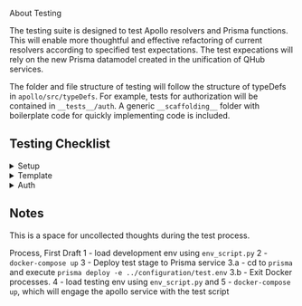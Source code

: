 About Testing

The testing suite is designed to test Apollo resolvers and Prisma functions. This will enable more thoughtful and effective refactoring of current resolvers according to specified test expectations. The test expecations will rely on the new Prisma datamodel created in the unification of QHub services.


The folder and file structure of testing will follow the structure of typeDefs in `apollo/src/typeDefs`. For example, tests for authorization will be contained in `__tests__/auth`. A generic `__scaffolding__` folder with boilerplate code for quickly implementing code is included.


## Testing Checklist
<details>
  <summary>Setup</summary>

  - [ ] Add config folder w/ globalSetup and globalTeardown

</details>
<details>
  <summary>Template</summary>

  - [ ] test 1 intent
  - [ ] test2 intent
  - [ ] test3 intent

</details>
<details>
  <summary>Auth</summary>
  <li>

  - [ ] registration
  - [ ] login
  - [ ] unique emails
  - [ ] invalid token handling

</details>


## Notes
This is a space for uncollected thoughts during the test process.


Process, First Draft
1 - load development env using `env_script.py`
2 - `docker-compose up`
3 - Deploy test stage to Prisma service
3.a - cd to `prisma` and execute `prisma deploy -e ../configuration/test.env`
3.b - Exit Docker processes.
4 - load testing env using `env_script.py` and
5 - `docker-compose up`, which will engage the apollo service with the test script
